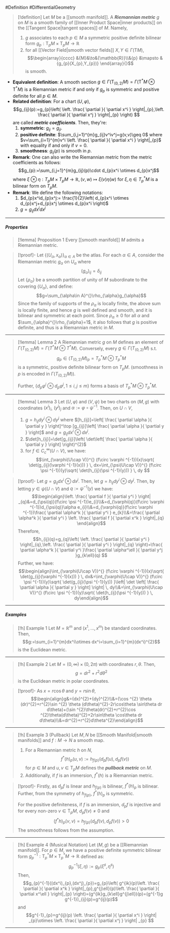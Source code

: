 #Definition #DifferentialGeometry 

> [!definition]
> Let $M$ be a [[smooth manifold]]. A ***Riemannian metric*** $g$ on $M$ is a smooth family of [[Inner Product Space|inner products]] on the [[Tangent Space|tangent spaces]] of $M$. Namely, 
> 1. $g$ associates to each $p\in M$ a symmetric positive definite bilinear form $g_{p}:\text{T}_{p}M\times \text{T}_{p}M\to \mathbb{R}$ 
> 2. for all [[Vector Field|smooth vector fields]] $X,Y\in \Gamma(\text{T}M)$, $$\begin{array}{cccc} &{M}&\to&{\mathbb{R}}\\&{p} &\mapsto & {g_{p}(X_{p},Y_{p})} \end{array}{}$$is smooth.
- **Equivalent definition**: A smooth section $g\in \Gamma(\text{T}_{(0,2)}M)=\Gamma(\text{T}^{*}M\otimes \text{T}^{*}M)$ is a Riemannian metric if and only if $g_{p}$ is symmetric and positive definite for all $p\in M$.
- **Related definition**: For a chart $(U,\varphi)$, $$g_{ij}(p):=g_{p}\left( \left. \frac{ \partial  }{ \partial x^i }   \right|_{p},\left. \frac{ \partial  }{ \partial x^j }   \right|_{p} \right) $$are called ***metric coefficients***. Then, they're:
	1. **symmetric**: $g_{ij}=g_{ji}$.
	2. **positive definite**: $\sum_{i,j=1}^{m}g_{ij}v^iv^j=g(v,v)\geq 0$ where $v=\sum_{i=1}^{m}v^i \left. \frac{ \partial  }{ \partial x^i } \right|_{p}$ with equality if and only if $v=0$.
	3. **smoothness**: $g_{ij}(p)$ is smooth in $p$.
- **Remark**: One can also write the Riemannian metric from the metric coefficients as follows: $$g_{p}:=\sum_{i,j=1}^{m}g_{ij}(p)\cdot d_{p}x^i \otimes  d_{p}x^j$$where $\xi \otimes \eta:T_{p}M\times T_{p}M\to \mathbb{R}, (v,w)\mapsto \xi(v)\eta(w)$ for $\xi,\eta\in T^{*}_{p}M$ is a bilinear form on $T_{p}M$.
- **Remark**: We define the following notations:
	1. $d_{p}x^id_{p}x^j:= \frac{1}{2}\left(  d_{p}x^i \otimes  d_{p}x^j+d_{p}x^j \otimes  d_{p}x^i \right)$
	2. $g=g_{ij}dx^idx^j$
---
##### Properties
> [!lemma] Proposition 1
> Every [[smooth manifold]] $M$ admits a Riemannian metric.

> [!proof]-
> Let $\{ (U_{\alpha},x_{\alpha}) \}_{\alpha\in A}$ be the atlas. For each $\alpha\in A$, consider the Riemannian metric $g_{\alpha}$ on $U_{\alpha}$ where $$(g_{\alpha})_{ij}=\delta_{ij}$$Let $\{ \rho_{\alpha} \}$ be a smooth partition of unity of $M$ subordinate to the covering $\{ U_{\alpha} \}$, and define: $$g=\sum_{\alpha\in A}^{}\rho_{\alpha}g_{\alpha}$$Since the family of supports of the $\rho_{\alpha}$ is locally finite, the above sum is locally finite, and hence $g$ is well defined and smooth, and it is bilinear and symmetric at each point. Since $\rho_{\alpha}\geq 0$ for all $\alpha$ and $\sum_{\alpha}^{}\rho_{\alpha}=1$, it also follows that $g$ is positive definite, and thus is a Riemannian metric in $M$.
---
> [!lemma] Lemma 2
> A Riemannian metric $g$ on $M$ defines an element of $\Gamma(T_{(0,2)}M)=\Gamma(T^{*}M\otimes T^{*}M)$. 
> Conversely, every $g\in \Gamma(T_{(0,2)}M)$ s.t. $$g_{p}\in (T_{(0,2)}M)_{p}=T^{*}_{p}M\otimes T^{*}_{p}M$$is a symmetric, positive definite bilinear form on $T_{p}M$. (smoothness in $p$ is encoded in $\Gamma(T_{(0,2)}M)$).
> 
> Further, $\{ d_{p}\varphi^i\otimes d_{p}\varphi^j ,1\leq i,j\leq m\}$ forms a basis of $T^{*}_{p}M\otimes T^{*}_{p}M$.
---
> [!lemma] Lemma 3
> Let $(U,\varphi)$ and $(V,\psi)$ be two charts on $(M,g)$ with coordinates $(x^i)_{i}$, $(y^j)_{j}$ and $\alpha:=\varphi \circ\psi^{-1}$. Then, on $U\cap V$, 
> 1. $g=h_{ij}dy^i\otimes dy^j$ where $[h_{ij}]=\left[ \frac{ \partial \alpha }{ \partial y } \right]^\top [g_{ij}]\left[ \frac{ \partial \alpha }{ \partial y } \right]$ and $g=g_{ij}dx^i\otimes dx^j$.
> 2. $\det[h_{ij}]=\det[g_{ij}]\left( \det\left[ \frac{ \partial \alpha }{ \partial y } \right] \right)^{2}$
> 3. for $f\in C^\infty_{c}(U\cap V)$, we have: $$\int_{\varphi(U\cap V)}^{} (f\circ \varphi ^{-1})(x)\sqrt{ \det(g_{ij}(\varphi ^{-1}(x))) } \, dx=\int_{\psi(U\cap V)}^{} (f\circ \psi ^{-1})(y)\sqrt{ \det(h_{ij}(\psi ^{-1}(y))) } \, dy $$

> [!proof]-
> Let $g=g_{ij}dx^i\otimes dx^j$. Then, let $g=h_{ij}dy^i\otimes dy^j$. Then, by letting $y\in \psi(U\cap V)$ and $q:=\psi ^{-1}(y)$ we have: 
> $$\begin{align}\left. \frac{ \partial f }{ \partial y^i }  \right| _{q}&=d_{\psi(q)}(f\circ \psi ^{-1})e_{i}\\&=d_{\varphi(q)}(f\circ \varphi ^{-1})d_{\psi(q)}\alpha e_{i}\\&=d_{\varphi(q)}(f\circ \varphi ^{-1})\frac{ \partial \alpha^k }{ \partial y^i } e_{k}\\&=\frac{ \partial \alpha^k }{ \partial y^i } \left. \frac{ \partial f }{ \partial x^k }  \right|_{q} \end{align}$$
> Therefore, $$h_{ij}(q)=g_{q}\left( \left. \frac{ \partial  }{ \partial y^i }  \right|_{q},\left. \frac{ \partial  }{ \partial y^i }  \right|_{q}  \right)=\frac{ \partial \alpha^k }{ \partial y^i }\frac{ \partial \alpha^\ell }{ \partial y^j }g_{k\ell}(q) $$
> Further, we have: $$\begin{align}\int_{\varphi(U\cap V)}^{} (f\circ \varphi ^{-1})(x)\sqrt{ \det(g_{ij}(\varphi ^{-1}(x))) } \, dx&=\int_{\varphi(U\cap V)}^{} (f\circ \psi ^{-1})(y)\sqrt{ \det(g_{ij}(\psi ^{-1}(y))) }\left| \det \left[ \frac{ \partial \alpha }{ \partial y }  \right] \right|  \, dy\\&=\int_{\varphi(U\cap V)}^{} (f\circ \psi ^{-1})(y)\sqrt{ \det(h_{ij}(\psi ^{-1}(y))) } \, dy\end{align}$$
---
##### Examples
> [!h] Example 1
> Let $M=\mathbb{R}^m$ and $(x^1,\dots,x^m)$ be standard coordinates. Then, $$g:=\sum_{i=1}^{m}dx^i\otimes dx^i=\sum_{i=1}^{m}(dx^i)^{2}$$is the Euclidean metric. 
---
> [!h] Example 2
> Let $M=(0,\infty)\times(0,2\pi)$ with coordinates $r,\theta$. Then, $$g=dr^{2}+r^{2}d\theta^{2}$$is the Euclidean metric in polar coordinates.

> [!proof]-
> As $x=r\cos \theta$ and $y=r\sin\theta$, $$\begin{align}g&=(dx)^{2}+(dy)^{2}\\&=(\cos ^{2} \theta (dr)^{2}+r^{2}\sin ^{2} \theta (d\theta)^{2}-2r\cos\theta \sin\theta dr d\theta)+(\sin ^{2}\theta(dr)^{2}+r^{2}\cos ^{2}\theta(d\theta)^{2}+2r\sin\theta \cos\theta dr d\theta)\\&=dr^{2}+r^{2}d\theta^{2}\end{align}$$
---
> [!h] Example 3 (Pullback)
> Let $M,N$ be [[Smooth Manifold|smooth manifolds]] and $f:M\to N$ a smooth map. 
> 1. For a Riemannian metric $h$ on $N$, $$f^{*}(h)_{p}(u,v):=h_{f(p)}(d_{p}f (u),d_{p}f(v))$$for $p\in M$ and $u,v\in \text{T}_{p}M$ defines the ***pullback metric*** on $M$.
> 2. Additionally, if $f$ is an immersion, $f^{*}(h)$ is a Riemannian metric.

> [!proof]-
> Firstly, as $d_{p}f$ is linear and $h_{f(p)}$ is bilinear, $f^{*}(h)_{p}$ is bilinear. Further, from the symmetry of $h_{f(p)}$, $f^{*}(h)_{p}$ is symmetric.
> 
> For the positive definiteness, if $f$ is an immersion, $d_{p}f$ is injective and for every non-zero $v\in \text{T}_{p}M$, $d_{p}f(v)\neq 0$ and $$(f^{*}h)_{p}(v,v)=h_{f(p)}(d_{p}f(v),d_{p}f(v))>0$$
> The smoothness follows from the assumption.
---
> [!h] Example 4 (Musical Notation)
> Let $(M,g)$ be a [[Riemannian manifold]]. For $p\in M$, we have a positive definite symmetric bilinear form $g_{p}^{-1}:\text{T}_{p}^{*}M\times \text{T}^{*}_{p}M\to \mathbb{R}$ defined as: $$g^{-1}_{p}(\xi,\eta):=g_{p}(\xi^\sharp,\eta^\sharp)$$Then, $$g_{p}^{-1}((dx^i)_{p},(dx^j)_{p})=g_{p}\left( g^{ik}(p)\left. \frac{ \partial  }{ \partial x^k }   \right|_{p},g^{j\ell}(p)\left. \frac{ \partial  }{ \partial x^\ell }  \right|_{p}  \right)=(g^{ik}g_{k\ell}g^{j\ell})(p)=(g^{-1}g g^{-1})_{ij}(p)=g^{ij}(p)$$and $$g^{-1}_{p}=g^{ij}(p) \left. \frac{ \partial  }{ \partial x^i } \right| _{p}\otimes \left. \frac{ \partial  }{ \partial x^j } \right| _{p} $$
---